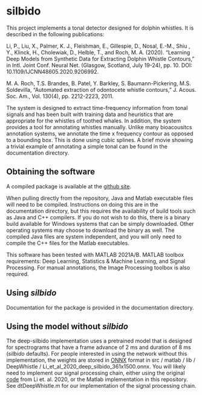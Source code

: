 # silbido

This project implements a tonal detector designed for dolphin whistles.  It is described in the following publications:

Li, P., Liu, X., Palmer, K. J., Fleishman, E., Gillespie, D., Nosal, E.-M., Shiu , Y., Klinck, H., Cholewiak, D., Helble, T., and Roch, M. A. (2020). “Learning Deep Models from Synthetic Data for Extracting Dolphin Whistle Contours,” in Intl. Joint Conf. Neural Net. (Glasgow, Scotland, July 19-24), pp. 10. DOI:  10.1109/IJCNN48605.2020.9206992.

M. A. Roch, T.S. Brandes, B. Patel, Y. Barkley, S. Baumann-Pickering, M.S. Soldevilla, “Automated extraction of odontocete whistle contours,” J. Acous. Soc. Am., Vol. 130(4), pp. 2212-2223, 2011. 

The system is designed to extract time-frequency information from tonal signals and has been built with training data and heuristics that are appropriate for the whistles of toothed whales.  In addition, the system provides a tool for annotating whistles manually.  Unlike many bioacousitcs annotation systems, we annotate the time x frequency contour as opposed to a bounding box.  This is done using cubic splines.  A brief movie showing a trivial example of annotating a simple tonal can be found in the documentation directory.

## Obtaining the software
A compiled package is available at the [github site](https://github.com/MarineBioAcousticsRC/silbido).

When pulling directly from the repository, Java and Matlab executable files will need to be compiled.  Instructions on doing this are in the documentation directory, but this requires the availability of build tools such as Java and C++ compilers.  If you do not wish to do this, there is a binary build available for Windows systems that can be simply downloaded.  Other operating systems may choose to download the binary as well.  The compiled Java files are system independent, and you will only need to compile the C++ files for the Matlab executables.  

This software has been tested with MATLAB 2021A/B.  MATLAB toolbox requirements:  Deep Learning, Statistics & Machine Learning, and Signal Processing.  For manual annotations, the Image Processing toolbox is also required.

## Using *silbido*
Documentation for the package is provided in the documentation directory.

## Using the model without *silbido*
The deep-silbido implementation uses a pretrained model that is designed for spectrograms that have a frame advance of 2 ms and duration of 8 ms (*silbido* defaults).  For people interested in using the network without this implementation, the weights are stored in [ONNX](https://onnx.ai/) format in src / matlab / lib / DeepWhistle / Li_et_al_2020_deep_silbido_361x1500.onnx. You will likely need to implement our signal processing chain, either using the original [code](https://bitbucket.org/deepcontext/whistleretrieval) from Li et. al. 2020, or the Matlab implementation in this repository.  See dtDeepWhistle.m for our implementation of the signal processing chain.

